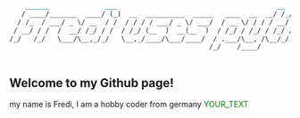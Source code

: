 ```markdown
    ______              ___                                        __  __              
   / ____/_______  ____/ (_)  __  __________  _____   ____  __  __/ /_/ /_  ____  ____ 
  / /_  / ___/ _ \/ __  / /  / / / / ___/ _ \/ ___/  / __ \/ / / / __/ __ \/ __ \/ __ \
 / __/ / /  /  __/ /_/ / /  / /_/ (__  )  __(__  )  / /_/ / /_/ / /_/ / / / /_/ / / / /
/_/   /_/   \___/\__,_/_/   \__,_/____/\___/____/  / .___/\__, /\__/_/ /_/\____/_/ /_/ 
                                                  /_/    /____/                        
                                                  
```

## Welcome to my Github page!

my name is Fredi,
I am a hobby coder from germany
<span style="color:green">YOUR_TEXT</span>
